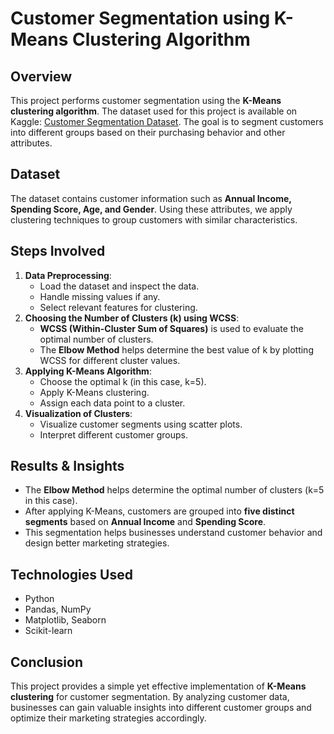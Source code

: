 # Customer Segmentation using K-Means Clustering Algorithm

## Overview
This project performs customer segmentation using the **K-Means clustering algorithm**. The dataset used for this project is available on Kaggle: [Customer Segmentation Dataset](https://www.kaggle.com/datasets/vjchoudhary7/customer-segmentation-tutorial-in-python). The goal is to segment customers into different groups based on their purchasing behavior and other attributes.

## Dataset
The dataset contains customer information such as **Annual Income, Spending Score, Age, and Gender**. Using these attributes, we apply clustering techniques to group customers with similar characteristics.

## Steps Involved
1. **Data Preprocessing**:
   - Load the dataset and inspect the data.
   - Handle missing values if any.
   - Select relevant features for clustering.
2. **Choosing the Number of Clusters (k) using WCSS**:
   - **WCSS (Within-Cluster Sum of Squares)** is used to evaluate the optimal number of clusters.
   - The **Elbow Method** helps determine the best value of k by plotting WCSS for different cluster values.
3. **Applying K-Means Algorithm**:
   - Choose the optimal k (in this case, k=5).
   - Apply K-Means clustering.
   - Assign each data point to a cluster.
4. **Visualization of Clusters**:
   - Visualize customer segments using scatter plots.
   - Interpret different customer groups.

## Results & Insights
- The **Elbow Method** helps determine the optimal number of clusters (k=5 in this case).
- After applying K-Means, customers are grouped into **five distinct segments** based on **Annual Income** and **Spending Score**.
- This segmentation helps businesses understand customer behavior and design better marketing strategies.

## Technologies Used
- Python
- Pandas, NumPy
- Matplotlib, Seaborn
- Scikit-learn

## Conclusion
This project provides a simple yet effective implementation of **K-Means clustering** for customer segmentation. By analyzing customer data, businesses can gain valuable insights into different customer groups and optimize their marketing strategies accordingly.
